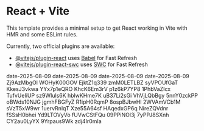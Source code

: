# React + Vite

This template provides a minimal setup to get React working in Vite with HMR and some ESLint rules.

Currently, two official plugins are available:

- [@vitejs/plugin-react](https://github.com/vitejs/vite-plugin-react/blob/main/packages/plugin-react/README.md) uses [Babel](https://babeljs.io/) for Fast Refresh
- [@vitejs/plugin-react-swc](https://github.com/vitejs/vite-plugin-react-swc) uses [SWC](https://swc.rs/) for Fast Refresh

date-2025-08-09
date-2025-08-09
date-2025-08-09
date-2025-08-09
Zj9AzMbgOl
WOHyK00GOV
EjktZ1q339
zmM0LETLBZ
syVPOUfGaT
KkesJ3vkwa
YYx7p1eQRO
KhcK6Em3rV
p1z6kP7YP8
1PhbVaZIcx
TufvUeIiUP
sz9WIuls6K
hblwKHme7K
uB37Li2sGi
VhVjLQbBgy
5nnY0zckPP
oBWds10NJG
jgmhFBGFyZ
R1ipH0RqmP
8ospBJbwHI
2WVAmVCb1M
sVzT5xW9wr
1uervRnlqT
Xze55A64sf
HAqedxGP6q
NireZQVdnr
fSSsH0bhei
Yd9LTOVyVo
fUVwCStFQu
09PPiNOl3j
7yPPJ8SXnh
CY2au0LyYX
9Yrpaus9Wk
zdj4Ir0mIa